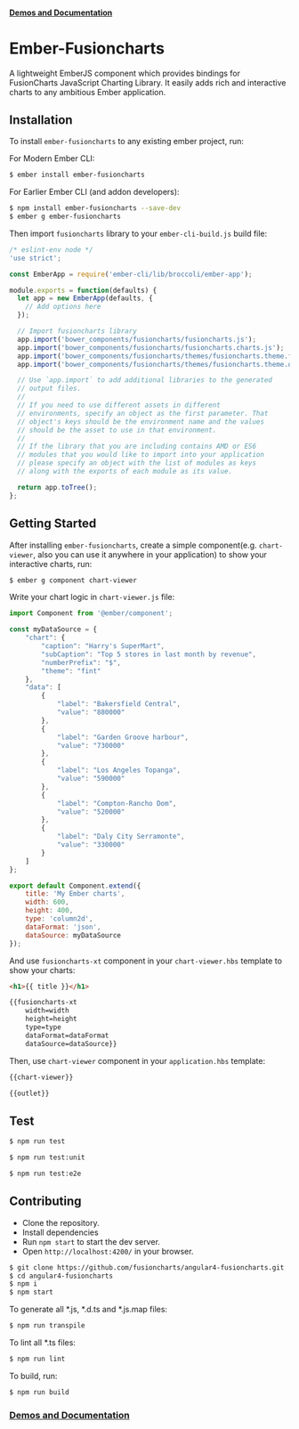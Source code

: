 
#### [Demos and Documentation](https://fusioncharts.github.io/ember-fusioncharts/)

# Ember-Fusioncharts

A lightweight EmberJS component which provides bindings for FusionCharts JavaScript Charting Library. It easily adds rich and interactive charts to any ambitious Ember application.

## Installation

To install `ember-fusioncharts` to any existing ember project, run:

For Modern Ember CLI:
```bash
$ ember install ember-fusioncharts
```

For Earlier Ember CLI (and addon developers):
```bash
$ npm install ember-fusioncharts --save-dev
$ ember g ember-fusioncharts
```

Then import `fusioncharts` library to your `ember-cli-build.js` build file:
```javascript
/* eslint-env node */
'use strict';

const EmberApp = require('ember-cli/lib/broccoli/ember-app');

module.exports = function(defaults) {
  let app = new EmberApp(defaults, {
    // Add options here
  });

  // Import fusioncharts library
  app.import('bower_components/fusioncharts/fusioncharts.js');
  app.import('bower_components/fusioncharts/fusioncharts.charts.js');
  app.import('bower_components/fusioncharts/themes/fusioncharts.theme.fint.js');
  app.import('bower_components/fusioncharts/themes/fusioncharts.theme.ocean.js');

  // Use `app.import` to add additional libraries to the generated
  // output files.
  //
  // If you need to use different assets in different
  // environments, specify an object as the first parameter. That
  // object's keys should be the environment name and the values
  // should be the asset to use in that environment.
  //
  // If the library that you are including contains AMD or ES6
  // modules that you would like to import into your application
  // please specify an object with the list of modules as keys
  // along with the exports of each module as its value.

  return app.toTree();
};

```

## Getting Started

After installing `ember-fusioncharts`, create a simple component(e.g. `chart-viewer`, also you can use it anywhere in your application) to show your interactive charts, run:
```bash
$ ember g component chart-viewer
```

Write your chart logic in `chart-viewer.js` file:
```javascript
import Component from '@ember/component';

const myDataSource = {
    "chart": {
        "caption": "Harry's SuperMart",
        "subCaption": "Top 5 stores in last month by revenue",
        "numberPrefix": "$",
        "theme": "fint"
    },
    "data": [
        {
            "label": "Bakersfield Central",
            "value": "880000"
        },
        {
            "label": "Garden Groove harbour",
            "value": "730000"
        },
        {
            "label": "Los Angeles Topanga",
            "value": "590000"
        },
        {
            "label": "Compton-Rancho Dom",
            "value": "520000"
        },
        {
            "label": "Daly City Serramonte",
            "value": "330000"
        }
    ]
};

export default Component.extend({
    title: 'My Ember charts',
    width: 600,
    height: 400,
    type: 'column2d',
    dataFormat: 'json',
    dataSource: myDataSource
});
```

And use `fusioncharts-xt` component in your `chart-viewer.hbs` template to show your charts:
```html
<h1>{{ title }}</h1>

{{fusioncharts-xt
    width=width
    height=height
    type=type
    dataFormat=dataFormat
    dataSource=dataSource}}
```

Then, use `chart-viewer` component in your `application.hbs` template:

```html
{{chart-viewer}}

{{outlet}}
```

## Test

```sh
$ npm run test

$ npm run test:unit

$ npm run test:e2e
```

## Contributing

* Clone the repository.
* Install dependencies
* Run `npm start` to start the dev server.
* Open `http://localhost:4200/` in your browser.

```sh
$ git clone https://github.com/fusioncharts/angular4-fusioncharts.git
$ cd angular4-fusioncharts
$ npm i
$ npm start
```

To generate all *.js, *.d.ts and *.js.map files:

```sh
$ npm run transpile
```

To lint all *.ts files:

```sh
$ npm run lint
```

To build, run:

```sh
$ npm run build
```

### [Demos and Documentation](https://fusioncharts.github.io/angular4-fusioncharts/) 